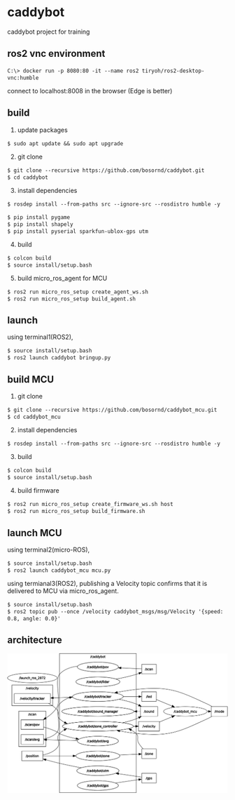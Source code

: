 # caddybot
caddybot project for training

## ros2 vnc environment
```
C:\> docker run -p 8080:80 -it --name ros2 tiryoh/ros2-desktop-vnc:humble
```
connect to localhost:8008 in the browser (Edge is better)

## build
1. update packages
```
$ sudo apt update && sudo apt upgrade
```
2. git clone
```
$ git clone --recursive https://github.com/bosornd/caddybot.git
$ cd caddybot
```
3. install dependencies
```
$ rosdep install --from-paths src --ignore-src --rosdistro humble -y
```
```
$ pip install pygame
$ pip install shapely
$ pip install pyserial sparkfun-ublox-gps utm
```
4. build
```
$ colcon build
$ source install/setup.bash
```
5. build micro_ros_agent for MCU
```
$ ros2 run micro_ros_setup create_agent_ws.sh
$ ros2 run micro_ros_setup build_agent.sh
```

## launch
using terminal1(ROS2),
```
$ source install/setup.bash
$ ros2 launch caddybot bringup.py
```

## build MCU
1. git clone
```
$ git clone --recursive https://github.com/bosornd/caddybot_mcu.git
$ cd caddybot_mcu
```
2. install dependencies
```
$ rosdep install --from-paths src --ignore-src --rosdistro humble -y
```
3. build
```
$ colcon build
$ source install/setup.bash
```
4. build firmware
```
$ ros2 run micro_ros_setup create_firmware_ws.sh host
$ ros2 run micro_ros_setup build_firmware.sh
```

## launch MCU
using terminal2(micro-ROS),
```
$ source install/setup.bash
$ ros2 launch caddybot_mcu mcu.py
```
using termianal3(ROS2),
publishing a Velocity topic confirms that it is delivered to MCU via micro_ros_agent.
```
$ source install/setup.bash
$ ros2 topic pub --once /velocity caddybot_msgs/msg/Velocity '{speed: 0.8, angle: 0.0}'
```

## architecture
![architecture by rqt_graph](/img/architecture2.png)
